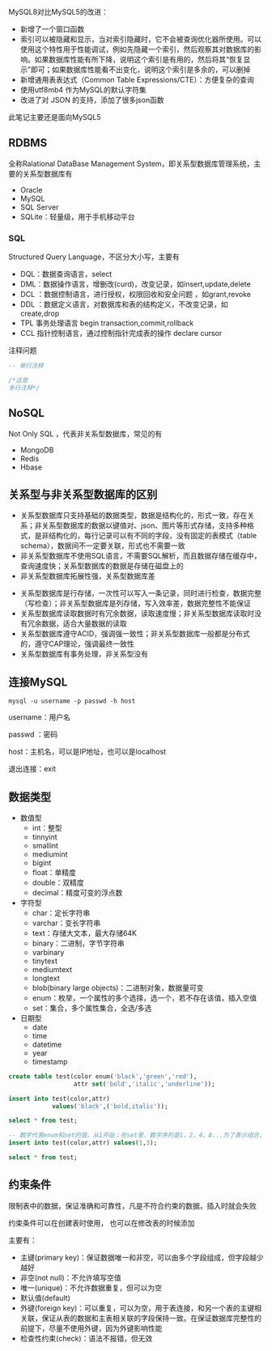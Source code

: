 MySQL8对比MySQL5的改进：

- 新增了一个窗口函数
- 索引可以被隐藏和显示，当对索引隐藏时，它不会被查询优化器所使用。可以使用这个特性用于性能调试，例如先隐藏一个索引，然后观察其对数据库的影响。如果数据库性能有所下降，说明这个索引是有用的，然后将其“恢复显示”即可；如果数据库性能看不出变化，说明这个索引是多余的，可以删掉
- 新增通用表表达式（Common Table Expressions/CTE）：方便复杂的查询
- 使用utf8mb4 作为MySQL的默认字符集
- 改进了对 JSON 的支持，添加了很多json函数

此笔记主要还是面向MySQL5

## RDBMS

全称Ralational DataBase Management System，即关系型数据库管理系统，主要的关系型数据库有

- Oracle
- MySQL
- SQL Server
- SQLite：轻量级，用于手机移动平台

### SQL

Structured Query Language，不区分大小写，主要有

- DQL：数据查询语言，select
- DML：数据操作语言，增删改(curd)，改变记录，如insert,update,delete
- DCL ：数据控制语言，进行授权，权限回收和安全问题 ，如grant,revoke
- DDL ：数据定义语言，对数据库和表的结构定义，不改变记录，如create,drop
- TPL 事务处理语言 begin transaction,commit,rollback
- CCL 指针控制语言，通过控制指针完成表的操作 declare cursor

注释问题

```sql
-- 单行注释

/*这是
多行注释*/
```

## NoSQL

Not Only SQL ，代表非关系型数据库，常见的有

- MongoDB
- Redis
- Hbase

## 关系型与非关系型数据库的区别

- 关系型数据库只支持基础的数据类型，数据是结构化的，形式一致，存在关系；非关系型数据库的数据以键值对、json、图片等形式存储，支持多种格式，是非结构化的，每行记录可以有不同的字段，没有固定的表模式（table schema），数据间不一定要关联，形式也不需要一致
- 非关系型数据库不使用SQL语言，不需要SQL解析，而且数据存储在缓存中，查询速度快；关系型数据库的数据是存储在磁盘上的
- 非关系型数据库拓展性强，关系型数据库差

* 关系型数据库是行存储，一次性可以写入一条记录，同时进行检查，数据完整（写检查）；非关系型数据库是列存储，写入效率差，数据完整性不能保证
* 关系型数据库读取数据时有冗余数据，读取速度慢；非关系型数据库读取时没有冗余数据，适合大量数据的读取
* 关系型数据库遵守ACID，强调强一致性；非关系型数据库一般都是分布式的，遵守CAP理论，强调最终一致性
* 关系型数据库有事务处理，非关系型没有

## 连接MySQL

```linux
mysql -u username -p passwd -h host
```

username：用户名

passwd ：密码

host：主机名，可以是IP地址，也可以是localhost

退出连接：exit



## 数据类型

- 数值型
  - int：整型
  - tinnyint
  - smallint
  - mediumint
  - bigint
  - float：单精度
  - double：双精度
  - decimal：精度可变的浮点数
- 字符型
  - char：定长字符串
  - varchar：变长字符串
  - text：存储大文本，最大存储64K
  - binary：二进制，字节字符串
  - varbinary
  - tinytext
  - mediumtext
  - longtext
  - blob(binary large objects)：二进制对象，数据量可变
  - enum：枚举，一个属性的多个选择，选一个，若不存在该值，插入空值
  - set：集合，多个属性集合，全选/多选
- 日期型
  - date
  - time
  - datetime
  - year
  - timestamp

```sql
create table test(color enum('black','green','red'),
                  attr set('bold','italic','underline'));

insert into test(color,attr) 
		    values('black',('bold,italic'));

select * from test;

-- 数字代表enum和set的值，从1开始；在set里，数字序列是1，2，4，8...为了表示组合，如3就是1+2
insert into test(color,attr) values(1,3);

select * from test;
```

## 约束条件

限制表中的数据，保证准确和可靠性，凡是不符合约束的数据，插入时就会失败

约束条件可以在创建表时使用， 也可以在修改表的时候添加

主要有：

- 主键(primary key)：保证数据唯一和非空，可以由多个字段组成，但字段越少越好
- 非空(not null)：不允许填写空值
- 唯一(unique)：不允许数据重复，但可以为空
- 默认值(default)
- 外键(foreign key)：可以重复，可以为空，用于表连接，和另一个表的主键相关联，保证从表的数据和主表相关联的字段保持一致。在保证数据库完整性的前提下，尽量不使用外键，因为外键影响性能
- 检查性约束(check)：语法不报错，但无效
